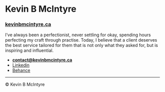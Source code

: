 # Kevin B McIntyre

### [kevinbmcintyre.ca](https://kevinbmcintyre.ca)

I’ve always been a perfectionist, never settling for okay, spending hours perfecting my craft through practise. Today, I believe that a client deserves the best service tailored for them that is not only what they asked for, but is inspiring and influential.

- **[contact@kevinbmcintyre.ca](mail:contact@kevinbmcintyre.ca)**
- [Linkedin](https://www.linkedin.com/in/kevin-mcintyre-6b65b1107/)
- [Behance](https://www.behance.net/kevinmcintacb2)

---

© Kevin B McIntyre
